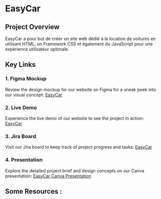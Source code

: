 # EasyCar

## Project Overview

EasyCar a pour but de créer un site web dédié à la location de voitures en utilisant HTML, un Framework CSS et également du JavaScript pour une expérience utilisateur optimale.

## Key Links

### 1. Figma Mockup

Review the design mockup for our website on Figma for a sneak peek into our visual concept: [EasyCar ](https://www.figma.com/file/qhyRTZjqQkEk6iVk7kpN1x/Untitled?type=design&node-id=0%3A1&mode=design&t=niAEQBD5VfqvoQ9I-1)

### 2. Live Demo

Experience the live demo of our website to see the project in action: [EasyCar](https://bouanani-soufiane.github.io/EasyCar/)

### 3. Jira Board

Visit our Jira board to keep track of project progress and tasks: [EasyCar](https://soufiane-bouanani.atlassian.net/jira/software/projects/EC/boards/10)

### 4. Presentation

Explore the detailed project brief and design concepts on our Canva presentation: [EasyCar Canva Presentation](https://www.canva.com/design/DAFzHbjoW_E/-1XuLwPCr3J4zdYQ3EOw2Q/edit)

## Some Resources :
